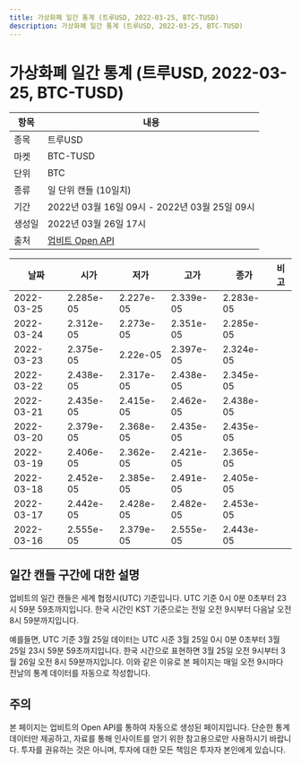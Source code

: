 ```yaml
---
title: 가상화폐 일간 통계 (트루USD, 2022-03-25, BTC-TUSD)
description: 가상화폐 일간 통계 (트루USD, 2022-03-25, BTC-TUSD)
---
```


가상화폐 일간 통계 (트루USD, 2022-03-25, BTC-TUSD)
===

|항목|내용|
|--|--|
|종목|트루USD|
|마켓|BTC-TUSD|
|단위|BTC|
|종류|일 단위 캔들 (10일치)|
|기간|2022년 03월 16일 09시 - 2022년 03월 25일 09시|
|생성일|2022년 03월 26일 17시|
|출처|[업비트 Open API](https://docs.upbit.com)|


|날짜|시가|저가|고가|종가|비고|
|--|--|--|--|--|--|
|2022-03-25|2.285e-05|2.227e-05|2.339e-05|2.283e-05|    |
|2022-03-24|2.312e-05|2.273e-05|2.351e-05|2.285e-05|    |
|2022-03-23|2.375e-05|2.22e-05|2.397e-05|2.324e-05|    |
|2022-03-22|2.438e-05|2.317e-05|2.438e-05|2.345e-05|    |
|2022-03-21|2.435e-05|2.415e-05|2.462e-05|2.438e-05|    |
|2022-03-20|2.379e-05|2.368e-05|2.435e-05|2.435e-05|    |
|2022-03-19|2.406e-05|2.362e-05|2.421e-05|2.365e-05|    |
|2022-03-18|2.452e-05|2.385e-05|2.491e-05|2.405e-05|    |
|2022-03-17|2.442e-05|2.428e-05|2.482e-05|2.453e-05|    |
|2022-03-16|2.555e-05|2.379e-05|2.555e-05|2.443e-05|    |


일간 캔들 구간에 대한 설명
---


업비트의 일간 캔들은 세계 협정시(UTC) 기준입니다. 
UTC 기준 0시 0분 0초부터 23시 59분 59초까지입니다. 
한국 시간인 KST 기준으로는 전일 오전 9시부터 다음날 오전 8시 59분까지입니다. 


예를들면, UTC 기준 3월 25일 데이터는 UTC 시준 3월 25일 0시 0분 0초부터 3월 25일 23시 59분 59초까지입니다. 
한국 시간으로 표현하면 3월 25일 오전 9시부터 3월 26일 오전 8시 59분까지입니다. 
이와 같은 이유로 본 페이지는 매일 오전 9시마다 전날의 통계 데이터를 자동으로 작성합니다. 


주의
---


본 페이지는 업비트의 Open API를 통하여 자동으로 생성된 페이지입니다. 
단순한 통계 데이터만 제공하고, 자료를 통해 인사이트를 얻기 위한 참고용으로만 사용하시기 바랍니다. 
투자를 권유하는 것은 아니며, 투자에 대한 모든 책임은 투자자 본인에게 있습니다. 
